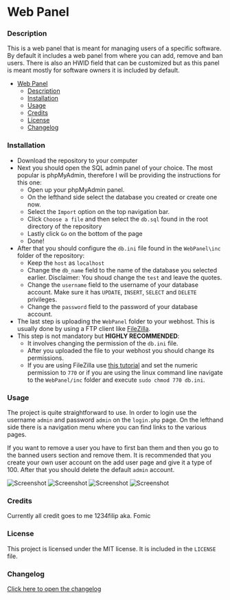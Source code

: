 # Web Panel
### Description
This is a web panel that is meant for managing users of a specific software. By default it includes a web panel from where you can add, remove and ban users. There is also an HWID field that can be customized but as this panel is meant mostly for software owners it is included by default.

<!-- TOC -->

- [Web Panel](#web-panel)
    - [Description](#description)
    - [Installation](#installation)
    - [Usage](#usage)
    - [Credits](#credits)
    - [License](#license)
    - [Changelog](#changelog)

<!-- /TOC -->

### Installation
 - Download the repository to your computer
 - Next you should open the SQL admin panel of your choice. The most popular is phpMyAdmin, therefore I will be providing the instructions for this one:
    - Open up your phpMyAdmin panel.
    - On the lefthand side select the database you created or create one now.
    - Select the `Import` option on the top navigation bar.
    - Click `Choose a file` and then select the `db.sql` found in the root directory of the repository
    - Lastly click `Go` on the bottom of the page
    - Done!
  - After that you should configure the `db.ini` file found in the `WebPanel\inc` folder of the repository:
    - Keep the `host` as `localhost`
    - Change the `db_name` field to the name of the database you selected earlier. Disclaimer: You shoud change the `test` and leave the quotes.
    - Change the `username` field to the username of your database account. Make sure it has `UPDATE`, `INSERT`, `SELECT` and `DELETE` privileges.
    - Change the `password` field to the password of your database account.
  - The last step is uploading the `WebPanel` folder to your webhost. This is usually done by using a FTP client like [FileZilla](https://filezilla-project.org/).
- This step is not mandatory but **HIGHLY RECOMMENDED**:
  - It involves changing the permission of the `db.ini` file.
  - After you uploaded the file to your webhost you should change its permissions.
  - If you are using FileZilla use [this tutorial](http://www.dummies.com/web-design-development/wordpress/navigation-customization/how-to-change-file-permissions-using-filezilla-on-your-ftp-site/) and set the numeric permission to `770` or if you are using the linux command line navigate to the `WebPanel/inc` folder and execute `sudo chmod 770 db.ini`.

### Usage
The project is quite straightforward to use. In order to login use the username `admin` and password `admin` on the `login.php` page. On the lefthand side there is a navigation menu where you can find links to the various pages. 

If you want to remove a user you have to first ban them and then you go to the banned users section and remove them.
It is recommended that you create your own user account on the add user page and give it a type of 100. After that you should delete the default `admin` account.

![Screenshot](https://i.imgur.com/Ouu5bQ8.png)
![Screenshot](https://i.imgur.com/oxgCISi.png)
![Screenshot](https://i.imgur.com/MxGvOK6.png)
![Screenshot](https://i.imgur.com/2L0e1nz.png)

### Credits
Currently all credit goes to me 1234filip aka. Fomic

### License
This project is licensed under the MIT license. It is included in the `LICENSE` file.

### Changelog
[Click here to open the changelog](CHANGELOG.md)